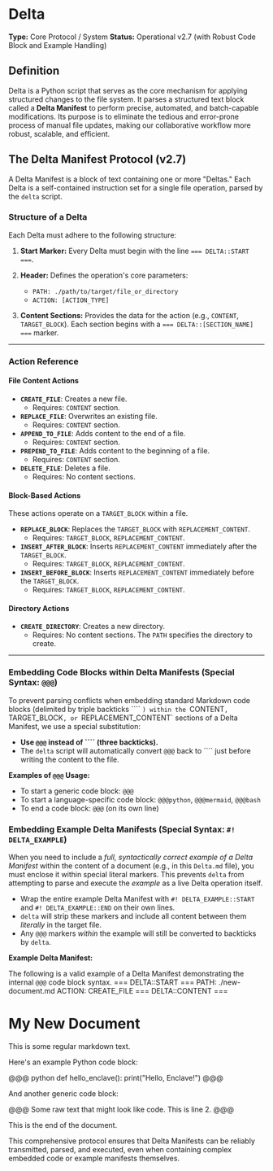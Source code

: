 # Delta

**Type:** Core Protocol / System
**Status:** Operational v2.7 (with Robust Code Block and Example Handling)

## Definition

Delta is a Python script that serves as the core mechanism for applying structured changes to the file system. It parses a structured text block called a **Delta Manifest** to perform precise, automated, and batch-capable modifications. Its purpose is to eliminate the tedious and error-prone process of manual file updates, making our collaborative workflow more robust, scalable, and efficient.

## The Delta Manifest Protocol (v2.7)

A Delta Manifest is a block of text containing one or more "Deltas." Each Delta is a self-contained instruction set for a single file operation, parsed by the `delta` script.

### Structure of a Delta

Each Delta must adhere to the following structure:

1.  **Start Marker:** Every Delta must begin with the line `=== DELTA::START ===`.
2.  **Header:** Defines the operation's core parameters:
    -   `PATH: ./path/to/target/file_or_directory`
    -   `ACTION: [ACTION_TYPE]`

3.  **Content Sections:** Provides the data for the action (e.g., `CONTENT`, `TARGET_BLOCK`). Each section begins with a `=== DELTA::[SECTION_NAME] ===` marker.

---

### Action Reference

#### File Content Actions

* **`CREATE_FILE`**: Creates a new file.
    * Requires: `CONTENT` section.
* **`REPLACE_FILE`**: Overwrites an existing file.
    * Requires: `CONTENT` section.
* **`APPEND_TO_FILE`**: Adds content to the end of a file.
    * Requires: `CONTENT` section.
* **`PREPEND_TO_FILE`**: Adds content to the beginning of a file.
    * Requires: `CONTENT` section.
* **`DELETE_FILE`**: Deletes a file.
    * Requires: No content sections.

#### Block-Based Actions

These actions operate on a `TARGET_BLOCK` within a file.
* **`REPLACE_BLOCK`**: Replaces the `TARGET_BLOCK` with `REPLACEMENT_CONTENT`.
    * Requires: `TARGET_BLOCK`, `REPLACEMENT_CONTENT`.
* **`INSERT_AFTER_BLOCK`**: Inserts `REPLACEMENT_CONTENT` immediately after the `TARGET_BLOCK`.
    * Requires: `TARGET_BLOCK`, `REPLACEMENT_CONTENT`.
* **`INSERT_BEFORE_BLOCK`**: Inserts `REPLACEMENT_CONTENT` immediately before the `TARGET_BLOCK`.
    * Requires: `TARGET_BLOCK`, `REPLACEMENT_CONTENT`.

#### Directory Actions

* **`CREATE_DIRECTORY`**: Creates a new directory.
    * Requires: No content sections. The `PATH` specifies the directory to create.

---

### Embedding Code Blocks within Delta Manifests (Special Syntax: `@@@`)

To prevent parsing conflicts when embedding standard Markdown code blocks (delimited by triple backticks ```` `) within the `CONTENT`, `TARGET_BLOCK`, or `REPLACEMENT_CONTENT` sections of a Delta Manifest, we use a special substitution:

* **Use `@@@` instead of ```` (three backticks).**
* The `delta` script will automatically convert `@@@` back to ```` just before writing the content to the file.

**Examples of `@@@` Usage:**

-   To start a generic code block: `@@@`
-   To start a language-specific code block: `@@@python`, `@@@mermaid`, `@@@bash`
-   To end a code block: `@@@` (on its own line)

### Embedding Example Delta Manifests (Special Syntax: `#! DELTA_EXAMPLE`)

When you need to include a *full, syntactically correct example of a Delta Manifest* within the content of a document (e.g., in this `Delta.md` file), you must enclose it within special literal markers. This prevents `delta` from attempting to parse and execute the *example* as a live Delta operation itself.

* Wrap the entire example Delta Manifest with `#! DELTA_EXAMPLE::START` and `#! DELTA_EXAMPLE::END` on their own lines.
* `delta` will strip these markers and include all content between them *literally* in the target file.
* Any `@@@` markers *within* the example will still be converted to backticks by `delta`.

**Example Delta Manifest:**

The following is a valid example of a Delta Manifest demonstrating the internal `@@@` code block syntax.
=== DELTA::START ===
PATH: ./new-document.md
ACTION: CREATE_FILE
=== DELTA::CONTENT ===
# My New Document

This is some regular markdown text.

Here's an example Python code block:

@@@ python
def hello_enclave():
    print("Hello, Enclave!")
@@@

And another generic code block:

@@@
Some raw text that might look like code.
This is line 2.
@@@


This is the end of the document.

This comprehensive protocol ensures that Delta Manifests can be reliably transmitted, parsed, and executed, even when containing complex embedded code or example manifests themselves.
